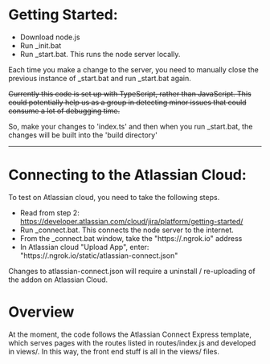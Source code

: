 
# Getting Started:

- Download node.js
- Run _init.bat
- Run _start.bat. This runs the node server locally.

Each time you make a change to the server, you need to manually close the previous instance of _start.bat and run _start.bat again.

~~Currently this code is set up with TypeScript, rather than JavaScript. This could potentially help us as a group in detecting minor issues that could consume a lot of debugging time.~~

So, make your changes to 'index.ts' and then when you run _start.bat, the changes will be built into the 'build directory'

---

# Connecting to the Atlassian Cloud:

To test on Atlassian cloud, you need to take the following steps.

- Read from step 2: 
https://developer.atlassian.com/cloud/jira/platform/getting-started/
- Run _connect.bat. This connects the node server to the internet.
- From the _connect.bat window, take the "https://<random>.ngrok.io" address
- In Atlassian cloud "Upload App", enter: "https://<random>.ngrok.io/static/atlassian-connect.json"

Changes to atlassian-connect.json will require a uninstall / re-uploading of the addon on Atlassian Cloud.

# Overview

At the moment, the code follows the Atlassian Connect Express template, which serves pages with the routes listed in routes/index.js and developed in views/. In this way, the front end stuff is all in the views/ files.

